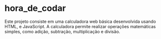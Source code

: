# hora_de_codar
Este projeto consiste em uma calculadora web básica desenvolvida usando HTML, e JavaScript. A calculadora permite realizar operações matemáticas simples, como adição, subtração, multiplicação e divisão.
